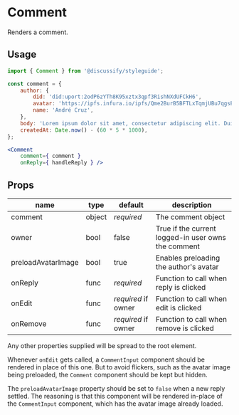 # Comment

Renders a comment.

## Usage

```jsx
import { Comment } from '@discussify/styleguide';

const comment = {
    author: {
        did: 'did:uport:2odP6zYTh8K95xztx3qpf3RishNXdUFCkH6',
        avatar: 'https://ipfs.infura.io/ipfs/Qme2BurB5BFTLxTqmjUBu7qgsE96iCpf6iJD9MurhBRoSC',
        name: 'André Cruz',
    },
    body: 'Lorem ipsum dolor sit amet, consectetur adipiscing elit. Duis ut rhoncus orci. Nulla non malesuada augue.',
    createdAt: Date.now() - (60 * 5 * 1000),
};

<Comment
    comment={ comment }
    onReply={ handleReply } />
```

## Props

| name | type | default | description |
| ---- | ---- | ------- | ----------- |
| comment | object | *required* | The comment object |
| owner | bool | false | True if the current logged-in user owns the comment |
| preloadAvatarImage | bool | true | Enables preloading the author's avatar |
| onReply | func | *required* | Function to call when reply is clicked |
| onEdit | func | *required* if owner | Function to call when edit is clicked |
| onRemove | func | *required* if owner | Function to call when remove is clicked |

Any other properties supplied will be spread to the root element.

Whenever `onEdit` gets called, a `CommentInput` component should be rendered in place of this one. But to avoid flickers, such as the avatar image being preloaded, the `Comment` component should be kept but hidden.

The `preloadAvatarImage` property should be set to `false` when a new reply settled. The reasoning is that this component will be rendered in-place of the `CommentInput` component, which has the avatar image already loaded.
